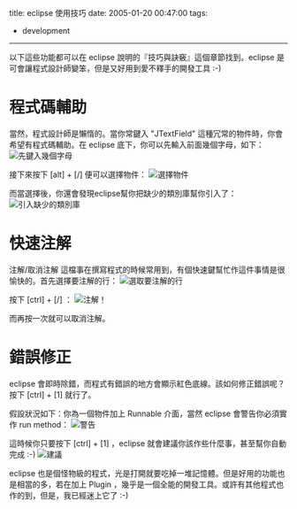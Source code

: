 title: eclipse 使用技巧
date: 2005-01-20 00:47:00
tags: 
- development
---

以下這些功能都可以在 eclipse 說明的『技巧與訣竅』這個章節找到。eclipse 是可會讓程式設計師變笨，但是又好用到愛不釋手的開發工具 :-)
<a name='more'></a>

# 程式碼輔助

當然，程式設計師是懶惰的。當你常鍵入 "JTextField" 這種冗常的物件時，你會希望有程式碼輔助。在 eclipse 底下，你可以先輸入前面幾個字母，如下：
![先鍵入幾個字母](http://wshlab2.ee.kuas.edu.tw/~yurenju/albums/screenshot/e1.png)

接下來按下 [alt] + [/] 便可以選擇物件：
![選擇物件](http://wshlab2.ee.kuas.edu.tw/~yurenju/albums/screenshot/e2.png)

而當選擇後，你還會發現eclipse幫你把缺少的類別庫幫你引入了：
![引入缺少的類別庫](http://wshlab2.ee.kuas.edu.tw/~yurenju/albums/screenshot/e3.png)

# 快速注解

注解/取消注解 這檔事在撰寫程式的時候常用到，有個快速鍵幫忙作這件事情是很愉快的。首先選擇要注解的行：
![選取要注解的行](http://wshlab2.ee.kuas.edu.tw/~yurenju/albums/screenshot/e4.png)

按下 [ctrl] + [/] ：
![注解！](http://wshlab2.ee.kuas.edu.tw/~yurenju/albums/screenshot/e5.png)

而再按一次就可以取消注解。

# 錯誤修正

eclipse 會即時除錯，而程式有錯誤的地方會顯示紅色底線。該如何修正錯誤呢？按下 [ctrl] + [1] 就行了。

假設狀況如下：你為一個物件加上 Runnable 介面，當然 eclipse 會警告你必須實作 run method：
![警告](http://wshlab2.ee.kuas.edu.tw/~yurenju/albums/screenshot/e6.png)

這時候你只要按下 [ctrl] + [1] ，eclipse 就會建議你該作些什麼事，甚至幫你自動完成 :-)
![建議](http://wshlab2.ee.kuas.edu.tw/~yurenju/albums/screenshot/e7.png)

eclipse 也是個怪物級的程式，光是打開就要吃掉一堆記憶體。但是好用的功能也是相當的多，若在加上 Plugin ，幾乎是一個全能的開發工具。或許有其他程式也作的到，但是，我已經迷上它了 :-)